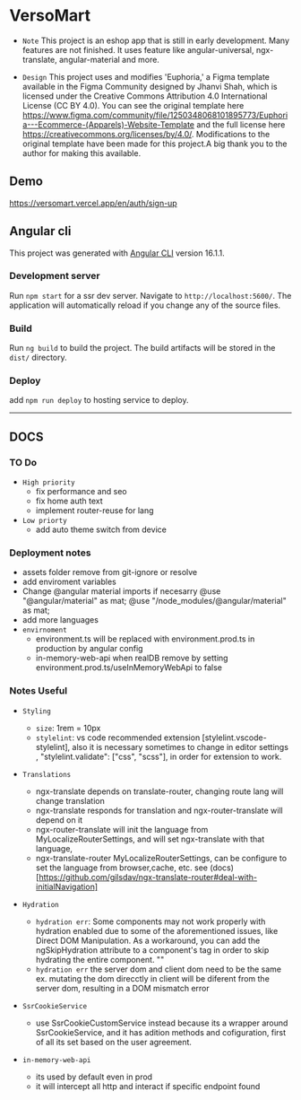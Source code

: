 # VersoMart

- `Note`
  This project is an eshop app that is still in early development. Many features are not finished. It uses feature like angular-universal, ngx-translate, angular-material and more.

- `Design`
  This project uses and modifies 'Euphoria,' a Figma template available in the Figma Community designed by Jhanvi Shah, which is licensed under the Creative Commons Attribution 4.0 International License (CC BY 4.0). You can see the original template here https://www.figma.com/community/file/1250348068101895773/Euphoria---Ecommerce-(Apparels)-Website-Template and the full license here https://creativecommons.org/licenses/by/4.0/.
  Modifications to the original template have been made for this project.A big thank you to the author for making this available.

## Demo

https://versomart.vercel.app/en/auth/sign-up

## Angular cli

This project was generated with [Angular CLI](https://github.com/angular/angular-cli) version 16.1.1.

### Development server

Run `npm start` for a ssr dev server. Navigate to `http://localhost:5600/`. The application will automatically reload if you change any of the source files.

### Build

Run `ng build` to build the project. The build artifacts will be stored in the `dist/` directory.

### Deploy

add `npm run deploy` to hosting service to deploy.

---

## DOCS

### TO Do

- `High priority`
  - fix performance and seo
  - fix home auth text
  - implement router-reuse for lang
- `Low priorty`
  - add auto theme switch from device

### Deployment notes

- assets folder remove from git-ignore or resolve
- add enviroment variables
- Change @angular material imports if necesarry
  @use "@angular/material" as mat;
  @use "/node_modules/@angular/material" as mat;
- add more languages
- `envirnoment`
  - environment.ts will be replaced with environment.prod.ts in production by angular config
  - in-memory-web-api when realDB remove by setting environment.prod.ts/useInMemoryWebApi to false

### Notes Useful

- `Styling`

  - `size`: 1rem = 10px
  - `stylelint`: vs code recommended extension [stylelint.vscode-stylelint], also it is necessary sometimes
    to change in editor settings , "stylelint.validate": ["css", "scss"], in order for extension to work.

- `Translations`

  - ngx-translate depends on translate-router, changing route lang will change translation
  - ngx-translate responds for translation and ngx-router-translate will depend on it
  - ngx-router-translate will init the language from MyLocalizeRouterSettings, and will set ngx-translate with that language,
  - ngx-translate-router MyLocalizeRouterSettings, can be configure to set the language from browser,cache, etc. see (docs)[https://github.com/gilsdav/ngx-translate-router#deal-with-initialNavigation]

- `Hydration`

  - `hydration err`: Some components may not work properly with hydration enabled due to some of the aforementioned issues, like Direct DOM Manipulation. As a workaround, you can add the ngSkipHydration attribute to a component's tag in order to skip hydrating the entire component.
    "<example-cmp ngSkipHydration />"
  - `hydration err` the server dom and client dom need to be the same
    ex. mutating the dom direcctly in client will be diferent from the server dom, resulting in a DOM mismatch error

- `SsrCookieService`

  - use SsrCookieCustomService instead because its a wrapper around SsrCookieService, and
    it has adition methods and cofiguration, first of all its set based on the user agreement.

- `in-memory-web-api`
  - its used by default even in prod
  - it will intercept all http and interact if specific endpoint found
